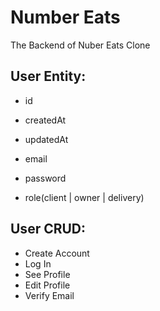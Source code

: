 # Number Eats

The Backend of Nuber Eats Clone


## User Entity:
- id
- createdAt
- updatedAt

- email
- password
- role(client | owner | delivery)

## User CRUD:
- Create Account
- Log In
- See Profile
- Edit Profile
- Verify Email
